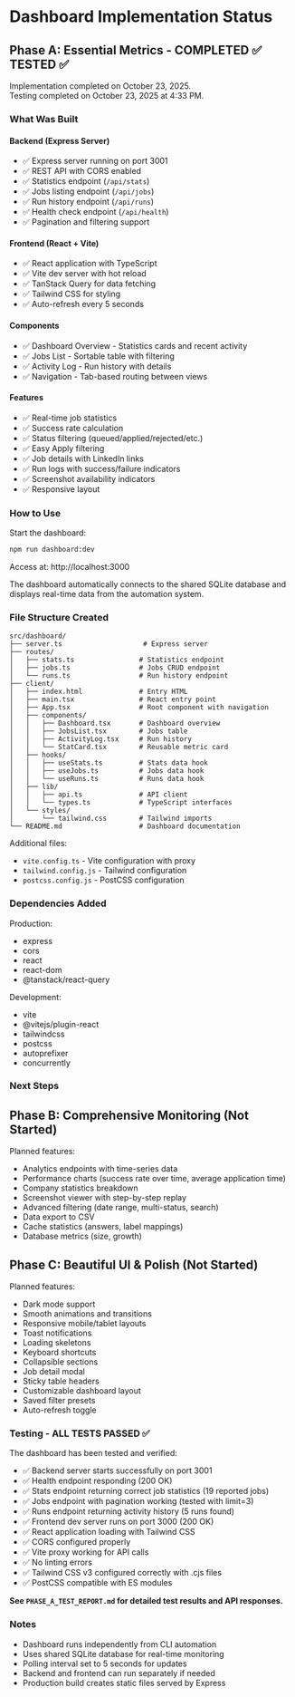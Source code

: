 # Dashboard Implementation Status

## Phase A: Essential Metrics - COMPLETED ✅ TESTED ✅

Implementation completed on October 23, 2025.  
Testing completed on October 23, 2025 at 4:33 PM.

### What Was Built

#### Backend (Express Server)
- ✅ Express server running on port 3001
- ✅ REST API with CORS enabled
- ✅ Statistics endpoint (`/api/stats`)
- ✅ Jobs listing endpoint (`/api/jobs`)
- ✅ Run history endpoint (`/api/runs`)
- ✅ Health check endpoint (`/api/health`)
- ✅ Pagination and filtering support

#### Frontend (React + Vite)
- ✅ React application with TypeScript
- ✅ Vite dev server with hot reload
- ✅ TanStack Query for data fetching
- ✅ Tailwind CSS for styling
- ✅ Auto-refresh every 5 seconds

#### Components
- ✅ Dashboard Overview - Statistics cards and recent activity
- ✅ Jobs List - Sortable table with filtering
- ✅ Activity Log - Run history with details
- ✅ Navigation - Tab-based routing between views

#### Features
- ✅ Real-time job statistics
- ✅ Success rate calculation
- ✅ Status filtering (queued/applied/rejected/etc.)
- ✅ Easy Apply filtering
- ✅ Job details with LinkedIn links
- ✅ Run logs with success/failure indicators
- ✅ Screenshot availability indicators
- ✅ Responsive layout

### How to Use

Start the dashboard:
```bash
npm run dashboard:dev
```

Access at: http://localhost:3000

The dashboard automatically connects to the shared SQLite database and displays real-time data from the automation system.

### File Structure Created

```
src/dashboard/
├── server.ts                    # Express server
├── routes/
│   ├── stats.ts                # Statistics endpoint
│   ├── jobs.ts                 # Jobs CRUD endpoint
│   └── runs.ts                 # Run history endpoint
├── client/
│   ├── index.html              # Entry HTML
│   ├── main.tsx                # React entry point
│   ├── App.tsx                 # Root component with navigation
│   ├── components/
│   │   ├── Dashboard.tsx       # Dashboard overview
│   │   ├── JobsList.tsx        # Jobs table
│   │   ├── ActivityLog.tsx     # Run history
│   │   └── StatCard.tsx        # Reusable metric card
│   ├── hooks/
│   │   ├── useStats.ts         # Stats data hook
│   │   ├── useJobs.ts          # Jobs data hook
│   │   └── useRuns.ts          # Runs data hook
│   ├── lib/
│   │   ├── api.ts              # API client
│   │   └── types.ts            # TypeScript interfaces
│   └── styles/
│       └── tailwind.css        # Tailwind imports
└── README.md                   # Dashboard documentation
```

Additional files:
- `vite.config.ts` - Vite configuration with proxy
- `tailwind.config.js` - Tailwind configuration
- `postcss.config.js` - PostCSS configuration

### Dependencies Added

Production:
- express
- cors
- react
- react-dom
- @tanstack/react-query

Development:
- vite
- @vitejs/plugin-react
- tailwindcss
- postcss
- autoprefixer
- concurrently

### Next Steps

## Phase B: Comprehensive Monitoring (Not Started)

Planned features:
- Analytics endpoints with time-series data
- Performance charts (success rate over time, average application time)
- Company statistics breakdown
- Screenshot viewer with step-by-step replay
- Advanced filtering (date range, multi-status, search)
- Data export to CSV
- Cache statistics (answers, label mappings)
- Database metrics (size, growth)

## Phase C: Beautiful UI & Polish (Not Started)

Planned features:
- Dark mode support
- Smooth animations and transitions
- Responsive mobile/tablet layouts
- Toast notifications
- Loading skeletons
- Keyboard shortcuts
- Collapsible sections
- Job detail modal
- Sticky table headers
- Customizable dashboard layout
- Saved filter presets
- Auto-refresh toggle

### Testing - ALL TESTS PASSED ✅

The dashboard has been tested and verified:
- ✅ Backend server starts successfully on port 3001
- ✅ Health endpoint responding (200 OK)
- ✅ Stats endpoint returning correct job statistics (19 reported jobs)
- ✅ Jobs endpoint with pagination working (tested with limit=3)
- ✅ Runs endpoint returning activity history (5 runs found)
- ✅ Frontend dev server runs on port 3000 (200 OK)
- ✅ React application loading with Tailwind CSS
- ✅ CORS configured properly
- ✅ Vite proxy working for API calls
- ✅ No linting errors
- ✅ Tailwind CSS v3 configured correctly with .cjs files
- ✅ PostCSS compatible with ES modules

**See `PHASE_A_TEST_REPORT.md` for detailed test results and API responses.**

### Notes

- Dashboard runs independently from CLI automation
- Uses shared SQLite database for real-time monitoring
- Polling interval set to 5 seconds for updates
- Backend and frontend can run separately if needed
- Production build creates static files served by Express

